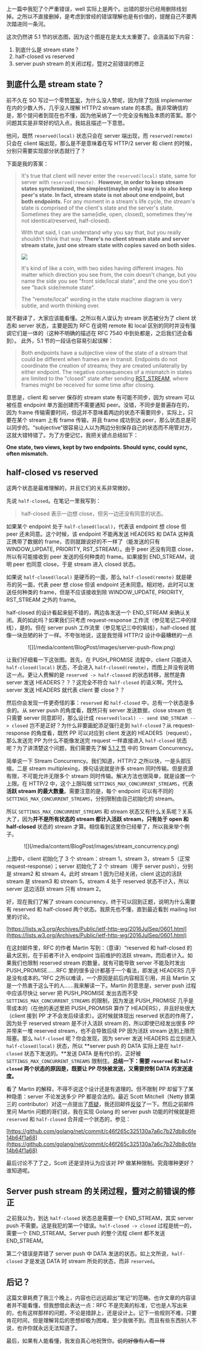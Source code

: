 上一篇中我犯了个严重错误，well 实际上是两个。出错的部分已经用删除线划掉。之所以不直接删掉，是考虑到曾经的错误理解也是有价值的，提醒自己不要两次踏进同一条河。

这次仍然讲 5.1 节的状态图，因为这个图是在是太太太重要了。会涵盖如下内容：

1. 到底什么是 stream state？
2. half-closed vs reserved
3. server push stream 的关闭过程，暨对之前错误的修正

## 到底什么是 stream state？

前不久在 SO 写过一个零赞[答案](http://stackoverflow.com/a/41354992/2142577)，为什么没人赞呢，因为除了包括 implementer 在内的少数人外，几乎没人理解 HTTP/2 stream state 的本质。我非常确信的是，那个提问者到现在也不懂，因为他采纳了一个完全没有触及本质的答案。那个问题其实是非常好的切入点，我姑且描述一下意思。

他问，既然 `reserved(local)` 状态只会在 server 端出现，而 `reserved(remote)` 只会在 client 端出现，那么是不是意味着在写 HTTP/2 server 和 client 的时候，分别只需要实现部分状态就行了？

下面是我的答案：

> It's true that client will never enter the `reserved(local)` state, same for server with `reserved(remote)`.        **However, in order to keep stream states synchronized, the simplest(maybe only) way is to also keep peer's state. In fact, stream state is not about one endpoint, but both endpoints.** For any moment in a stream's life cycle, the stream's state is comprised of the client's state and the server's state. Sometimes they are the same(idle, open, closed), sometimes they're not identical(reserved, half-closed).
>
> With that said, I can understand why you say that, but you really shouldn't think that way. **There's no client stream state and server stream state, just one stream state with copies saved on both sides.**
>
> ![](/media/content/BlogPost/images/coin.jpg)
>
> It's kind of like a coin, with two sides having different images. No matter which direction you see from, the coin doesn't change, but you name the side you see "front side/local state", and the one you don't see "back side/remote state".
>
> The "remote/local" wording in the state machine diagram is very subtle, and worth thinking over.

就不翻译了，大家应该能看懂。之所以有人误认为 stream 状态被分为了 client 状态和 server 状态，主要是因为 RFC 在说明 remote 和 local 区别的同时并没有强调它们是一体的（这种不明确的描述在 RFC 7540 中到处都是，之后我们还会看到）。 此外，5.1 节的一段话也容易引起误解：

> Both endpoints have a subjective view of the state of a stream that could be different when frames are in transit. Endpoints do not coordinate the creation of streams; they are created unilaterally by either endpoint. The negative consequences of a mismatch in states are limited to the "closed" state after sending [RST_STREAM](http://httpwg.org/specs/rfc7540.html#RST_STREAM), where frames might be received for some time after closing.

意思是，client 和 server 保存的 stream state 有可能不同步，因为 stream 可以被任意 endpoint 单方面创建而不需要通知 peer。没错，不同步是普遍存在的，因为 frame 传输需要时间，但这并不意味着两边的状态不需要同步，实际上，只要在某个 stream 上有 frame 传输，并且 frame 成功到达 peer，那么状态总是可以同步的。“subjective”很容易让人以为两边分别保存自己的状态而不用管对方，这就大错特错了。为了方便记忆，我把关键点总结如下：

**One state, two views, kept by two endpoints. Should sync, could sync, often mismatch.**

## half-closed vs reserved

这两个状态是最难理解的，并且它们的关系非常微妙。

先说 `half-closed`。在笔记一里我写到：

> half-closed 表示一边想 close，但另一边还没有同意的状态。

如果某个 endpoint 处于 `half-closed(local)`，代表该 endpoint 想 close 但 peer 还未同意。这个时候，该 endpoint 不能再发送 HEADERS 和 DATA 这种真正携带了数据的 frame，否则就跟说好的不一样了（能发送的只有 WINDOW\_UPDATE, PRIORITY, RST\_STREAM）。由于 peer 还没有同意 close，所以有可能接收到 peer 发送的任何种类的 frame。如果接到 END\_STREAM，说明 peer 也同意 close，于是 stream 进入 closed 状态。

如果说 `half-closed(local)` 是硬币的一面，那么 `half-closed(remote)` 就是硬币的另一面，代表 peer 想 close 但该 endpoint 还未同意。相对地，此时可以发送任何种类的 frame，但是不应该接收到除 WINDOW\_UPDATE, PRIORITY, RST\_STREAM 之外的 frame。

half-closed 的设计看起来挺不错的，两边各发送一个 END\_STREAM 来确认关闭。真的如此吗？如果我们只考虑 request-response 工作流（参见笔记二中的绿线），是的。但在 server push 工作流里（参见笔记三中的紫线），half-closed 就像一块丑陋的补丁一样。不夸张地说，这是我觉得 HTTP/2 设计中最糟糕的一点

<center>
![](/media/content/BlogPost/images/server-push-flow.png)
</center>

让我们仔细看一下这张图。首先，在 PUSH\_PROMISE 流程中，client 只能进入 `half-closed(local)` 状态，不会进入 `half-closed(remote)`，而图上并没有说明这一点。更让人费解的是 `reserved -> half-cloased` 的状态转移，居然是靠 server 发送 HEADERS？？？这完全不符合 `half-closed` 的语义啊，凭什么 server 发送 HEADERS 就代表 client 要 close？？ 

然后你会发现一件更奇怪的事：`reserved` 和 `half-closed` 中，总有一个状态是多余的。从 server push 的角度看，既然只有 server 发送数据，close stream 也只需要 server 同意即可，那么设计成 `reserved(local) -- send END_STREAM --> closed` 岂不是正好？为什么非要画蛇添足强行走到 `half-closed`？从 request-response 的角度看，既然 PP 可以对应到 client 发送的 HEADERS（request），那么发送完 PP 为什么不能像发送完 request 一样直接进入 `half-closed` 状态呢？为了讲清楚这个问题，我们需要先了解 [5.1.2 节](http://httpwg.org/specs/rfc7540.html#rfc.section.5.1.2) 中的 Stream Concurrency。

简单说一下 Stream Concurrency。我们知道，HTTP/2 之所以快，一是头部压缩，二是 stream multiplexing，换句话说就是许多 stream 同时传输。但是资源有限，不可能允许无限多个 stream 同时传输。解决方法也很简单，就是设置一个上限。在 HTTP/2 中，这个上限叫做 `SETTINGS_MAX_CONCURRENT_STREAMS`，代表**活跃 stream 的最大数量**。需要注意的是，每个 endpoint 可以有不同的 `SETTINGS_MAX_CONCURRENT_STREAMS`，分别限制由自己初始化的 stream。

所以 `SETTINGS_MAX_CONCURRENT_STREAMS` 和 stream 状态又有什么关系呢？关系大了，因为**并不是所有状态的 stream 都计入活跃 stream，只有处于 open 和 half-closed** 状态的 stream 才算。相信看到这里你已经晕了，所以我来举个例子。

<center>
![](/media/content/BlogPost/images/stream_concurrency.png)
</center>

上图中，client 初始化了 3 个 stream：stream 1，stream 3，stream 5（正常 request-response）；server 初始化了 2 个 stream（用于 server push），分别是 stream2 和 stream 4。此时 stream 1 因为已经关闭，client 这边的活跃 stream 是 stream3 和 stream 5。stream 4 处于 reserved 状态不计入，所以 server 这边活跃 stream 只有 stream 2。

好，现在我们了解了 stream concurrency，终于可以回到正题，说明为什么需要有 reserved 和 half-closed 两个状态。我原先也不懂，直到最近看到 mailing list 里的讨论。

[https://lists.w3.org/Archives/Public/ietf-http-wg/2016JulSep/0601.html](https://lists.w3.org/Archives/Public/ietf-http-wg/2016JulSep/0601.html)

在这封邮件里，RFC 的作者 Martin 写到：（意译）“reserved 和 half-closed 的最大区别，在于前者不计入 endpoint 当前维护的活跃 stream，而后者计入。如果我们也限制 reserved stream 的数量，就有可能导致 server 不能及时发出 PUSH\_PROMISE……RFC 里的很多设计都基于一个看法，即发送 HEADERS 几乎是没有成本的。”RFC 之所以难读，一个原因是前后内容相互引用，并且 Martin 又是一个热衷于这么干的人……我来解读一下。Martin 的意思是，server push 过程中应该尽快让 server 把 PUSH\_PROMISE 发出去而不受 `SETTINGS_MAX_CONCURRENT_STREAMS` 的限制，因为发送 PUSH\_PROMISE 几乎是零成本的（在他的表述里把 PUSH_PROMISR 算作了 HEADERS），并且好处很大（client 接到 PP 才不会发后续请求）。这时候就体现出 reserved 状态的作用了，因为处于 reserved stream 是不计入活跃 stream 的，所以即使已经发出很多 PP 并带来一堆 reserved stream，也不会导致后续 PP 因为活跃 stream 达到上限而阻塞。那么 `half-closed` 呢？你会发现，因为 server 发送 HEADERS 后立刻进入 `half-closed(local)`  状态，所以 **server push 的 DATA 实际上是在 `half-closed` 状态下发送的。**发送 DATA 是有代价的，正好被 `SETTINGS_MAX_CONCURRENT_STREAMS` 限制住。**总结一下：需要 `reserved` 和 `half-closed` 两个状态的原因是，既要让 PP 尽快被发送，又需要控制 DATA 的发送速度。**

看了 Martin 的解释，不得不说这个设计还是有道理的。但不限制 PP 却留下了某种隐患：server 不论发送多少 PP 都是合法的。最近 Scott Mitchell（Netty 排第三的 contributor）对这一点提出了[质疑](https://lists.w3.org/Archives/Public/ietf-http-wg/2017JanMar/0057.html)，我还回邮件[反驳](https://lists.w3.org/Archives/Public/ietf-http-wg/2017JanMar/0088.html)了一下。然后之前邮件里问 Martin 问题的哥们说，我在实现 Golang 的 server push 功能的时候就是把 `reserved` 和 `half-closed` 合并成一个状态的，参见：

[https://github.com/golang/net/commit/c46f265c325130a7a6c7b27db8c6fe14b64f1a68](https://github.com/golang/net/commit/c46f265c325130a7a6c7b27db8c6fe14b64f1a68)

最后讨论不了了之，Scott 还是坚持认为应该对 PP 做某种限制。究竟哪种更好？谁知道呢。

## Server push stream 的关闭过程，暨对之前错误的修正

之前我以为，到达 `half-closed` 状态总是需要一个 END\_STREAM，其实 server push 不需要。这是我犯的第一个错误。`half-closed -> closed` 过程是统一的，需要一个 END\_STREAM。Server push 的整个流程 client 都不发送 END\_STREAM。

第二个错误是弄错了 server push 中 DATA 发送的状态。如上文所说，`half-closed` 才是发送 DATA 时 stream 所处的状态，而非 `reserved`。

## 后记？

这篇文章耗费了我三个晚上，内容也已远远超出“笔记”的范畴。也许文章的内容读者并不能看懂，但我想借此表达一点：RFC 不是完美的标准，它也是人写出来的，也有这样那样的问题，不论是措辞上，还是设计上。记下一些规则不难，只要肯花时间，但是理解背后的思想却极为困难，至少我做不到。而且有些东西别人不说，也许你就永远无法知道了。

最后，如果有人能看懂，我发自真心地祝贺你。<s>说的好像有人看一样</s>